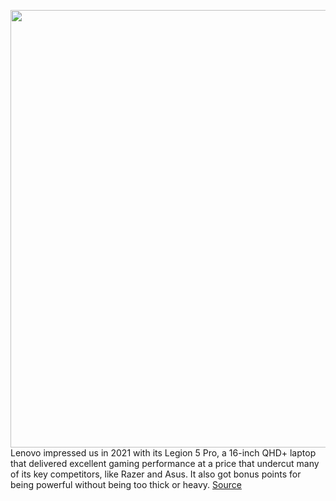 <img src='https://cdn.vox-cdn.com/thumbor/fqiWWdAXlmDizva5eGbfa-fMGoU=/0x0:2040x1360/1200x800/filters:focal(857x517:1183x843)/cdn.vox-cdn.com/uploads/chorus_image/image/70350374/lenovolegion5pro1.0.jpg' width='700px' /><br/>
Lenovo impressed us in 2021 with its Legion 5 Pro, a 16-inch QHD+ laptop that delivered excellent gaming performance at a price that undercut many of its key competitors, like Razer and Asus. It also got bonus points for being powerful without being too thick or heavy.
<a href='https://www.theverge.com/2022/1/5/22859802/lenovo-legion-5-5i-pro-amd-ryzen-9-intel-12th-gen-rtx-3070-ti-specs-gaming-laptop'> Source <a/>